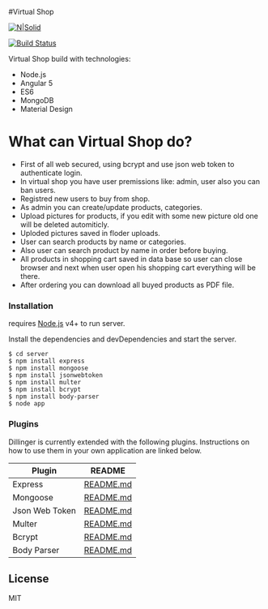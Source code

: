 #Virtual Shop
<p><a href="https://nodesource.com/products/nsolid"><img src="https://cldup.com/dTxpPi9lDf.thumb.png" alt="N|Solid"></a></p>
<p><a href="https://travis-ci.org/joemccann/dillinger"><img src="https://travis-ci.org/joemccann/dillinger.svg?branch=master" alt="Build Status"></a></p>
<p>Virtual Shop build with technologies:</p>
<ul>
<li>Node.js</li>
<li>Angular 5</li>
<li>ES6</li>
<li>MongoDB</li>
<li>Material Design</li>
</ul>
<h1><a id="What_can_Virtual_Shop_do_14"></a>What can Virtual Shop do?</h1>
<ul>
<li>First of all web secured, using bcrypt and use json web token to authenticate login.</li>
<li>In virtual shop you have user premissions like: admin, user also you can ban users.</li>
<li>Registred new users to buy from shop.</li>
<li>As admin you can create/update products, categories.</li>
<li>Upload pictures for products, if you edit with some new picture old one will be deleted automiticly.</li>
<li>Uploded pictures saved in floder uploads.</li>
<li>User can search products by name or categories.</li>
<li>Also user can search product by name in order before buying.</li>
<li>All products in shopping cart saved in data base so user can close browser and next when user open his shopping cart everything will be there.</li>
<li>After ordering you can download all buyed products as PDF file.</li>
</ul>
<h3><a id="Installation_28"></a>Installation</h3>
<p>requires <a href="https://nodejs.org/">Node.js</a> v4+ to run server.</p>
<p>Install the dependencies and devDependencies and start the server.</p>
<pre><code class="language-sh">$ <span class="hljs-built_in">cd</span> server
$ npm install express
$ npm install mongoose
$ npm install jsonwebtoken
$ npm install multer
$ npm install bcrypt
$ npm install body-parser
$ node app
</code></pre>
<h3><a id="Plugins_45"></a>Plugins</h3>
<p>Dillinger is currently extended with the following plugins. Instructions on how to use them in your own application are linked below.</p>
<table class="table table-striped table-bordered">
<thead>
<tr>
<th>Plugin</th>
<th>README</th>
</tr>
</thead>
<tbody>
<tr>
<td>Express</td>
<td><a href="https://github.com/expressjs/express/blob/master/Readme.md">README.md</a></td>
</tr>
<tr>
<td>Mongoose</td>
<td><a href="https://github.com/Automattic/mongoose/blob/master/README.md">README.md</a></td>
</tr>
<tr>
<td>Json Web Token</td>
<td><a href="https://github.com/auth0/node-jsonwebtoken/blob/master/README.md">README.md</a></td>
</tr>
<tr>
<td>Multer</td>
<td><a href="https://github.com/expressjs/multer/blob/master/README.md">README.md</a></td>
</tr>
<tr>
<td>Bcrypt</td>
<td><a href="https://github.com/kelektiv/node.bcrypt.js/blob/master/README.md">README.md</a></td>
</tr>
<tr>
<td>Body Parser</td>
<td><a href="https://github.com/expressjs/body-parser/blob/master/README.md">README.md</a></td>
</tr>
</tbody>
</table>
<h2><a id="License_61"></a>License</h2>
<p>MIT</p>
